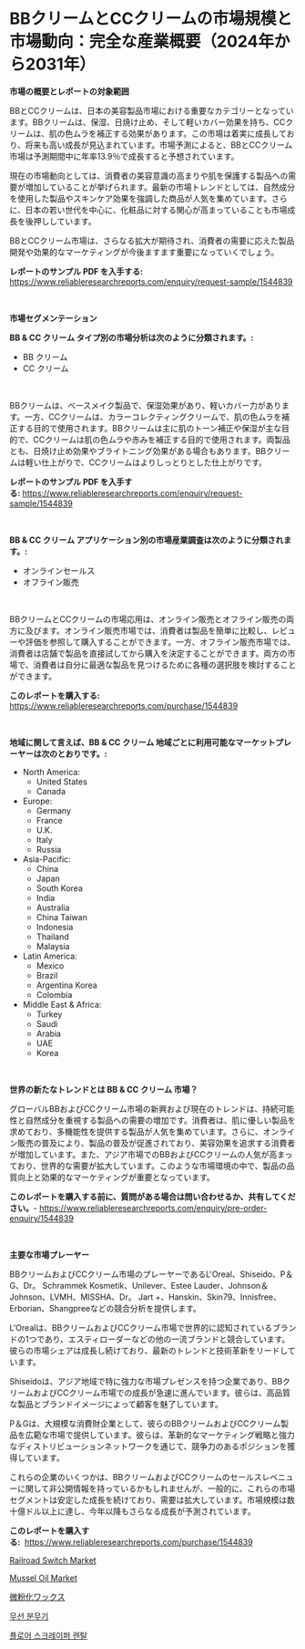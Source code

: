 <p><h1>BBクリームとCCクリームの市場規模と市場動向：完全な産業概要（2024年から2031年）</h1></p><p><strong>市場の概要とレポートの対象範囲</strong></p>
<p><p>BBとCCクリームは、日本の美容製品市場における重要なカテゴリーとなっています。BBクリームは、保湿、日焼け止め、そして軽いカバー効果を持ち、CCクリームは、肌の色ムラを補正する効果があります。この市場は着実に成長しており、将来も高い成長が見込まれています。市場予測によると、BBとCCクリーム市場は予測期間中に年率13.9％で成長すると予想されています。</p><p>現在の市場動向としては、消費者の美容意識の高まりや肌を保護する製品への需要が増加していることが挙げられます。最新の市場トレンドとしては、自然成分を使用した製品やスキンケア効果を強調した商品が人気を集めています。さらに、日本の若い世代を中心に、化粧品に対する関心が高まっていることも市場成長を後押ししています。</p><p>BBとCCクリーム市場は、さらなる拡大が期待され、消費者の需要に応えた製品開発や効果的なマーケティングが今後ますます重要になっていくでしょう。</p></p>
<p><strong>レポートのサンプル PDF を入手する:</strong> <a href="https://www.reliableresearchreports.com/enquiry/request-sample/1544839">https://www.reliableresearchreports.com/enquiry/request-sample/1544839</a></p>
<p>&nbsp;</p>
<p><strong>市場セグメンテーション</strong></p>
<p><strong>BB & CC クリーム タイプ別の市場分析は次のように分類されます。:</strong></p>
<p><ul><li>BB クリーム</li><li>CC クリーム</li></ul></p>
<p>&nbsp;</p>
<p><p>BBクリームは、ベースメイク製品で、保湿効果があり、軽いカバー力があります。一方、CCクリームは、カラーコレクティングクリームで、肌の色ムラを補正する目的で使用されます。BBクリームは主に肌のトーン補正や保湿が主な目的で、CCクリームは肌の色ムラや赤みを補正する目的で使用されます。両製品とも、日焼け止め効果やブライトニング効果がある場合もあります。BBクリームは軽い仕上がりで、CCクリームはよりしっとりとした仕上がりです。</p></p>
<p><strong>レポートのサンプル PDF を入手する:</strong>&nbsp;<a href="https://www.reliableresearchreports.com/enquiry/request-sample/1544839">https://www.reliableresearchreports.com/enquiry/request-sample/1544839</a></p>
<p>&nbsp;</p>
<p><strong> BB & CC クリーム アプリケーション別の市場産業調査は次のように分類されます。:</strong></p>
<p><ul><li>オンラインセールス</li><li>オフライン販売</li></ul></p>
<p>&nbsp;</p>
<p><p>BBクリームとCCクリームの市場応用は、オンライン販売とオフライン販売の両方に及びます。オンライン販売市場では、消費者は製品を簡単に比較し、レビューや評価を参照して購入することができます。一方、オフライン販売市場では、消費者は店舗で製品を直接試してから購入を決定することができます。両方の市場で、消費者は自分に最適な製品を見つけるために各種の選択肢を検討することができます。</p></p>
<p><strong>このレポートを購入する:</strong>&nbsp; <a href="https://www.reliableresearchreports.com/purchase/1544839">https://www.reliableresearchreports.com/purchase/1544839</a></p>
<p>&nbsp;</p>
<p><strong>地域に関して言えば、BB & CC クリーム 地域ごとに利用可能なマーケットプレーヤーは次のとおりです。:</strong></p>
<p><ul>
    <li>
        North America:
        <ul>
            <li>United States</li>
            <li>Canada</li>
        </ul>
    </li>
    <li>
        Europe:
        <ul>
            <li>Germany</li>
            <li>France</li>
            <li>U.K.</li>
            <li>Italy</li>
            <li>Russia</li>
        </ul>
    </li>
    <li>
        Asia-Pacific:
        <ul>
            <li>China</li>
            <li>Japan</li>
            <li>South Korea</li>
            <li>India</li>
            <li>Australia</li>
            <li>China Taiwan</li>
            <li>Indonesia</li>
            <li>Thailand</li>
            <li>Malaysia</li>
        </ul>
    </li>
    <li>
        Latin America:
        <ul>
            <li>Mexico</li>
            <li>Brazil</li>
            <li>Argentina Korea</li>
            <li>Colombia</li>
        </ul>
    </li>
    <li>
        Middle East & Africa:
        <ul>
            <li>Turkey</li>
            <li>Saudi</li>
            <li>Arabia</li>
            <li>UAE</li>
            <li>Korea</li>
        </ul>
    </li>
    </ul></p>
<p>&nbsp;</p>
<p><strong>世界の新たなトレンドとは BB & CC クリーム 市場？</strong></p>
<p><p>グローバルBBおよびCCクリーム市場の新興および現在のトレンドは、持続可能性と自然成分を重視する製品への需要の増加です。消費者は、肌に優しい製品を求めており、多機能性を提供する製品が人気を集めています。さらに、オンライン販売の普及により、製品の普及が促進されており、美容効果を追求する消費者が増加しています。また、アジア市場でのBBおよびCCクリームの人気が高まっており、世界的な需要が拡大しています。このような市場環境の中で、製品の品質向上と効果的なマーケティングが重要となっています。</p></p>
<p><strong>このレポートを購入する前に、質問がある場合は問い合わせるか、共有してください。</strong>- <a href="https://www.reliableresearchreports.com/enquiry/pre-order-enquiry/1544839">https://www.reliableresearchreports.com/enquiry/pre-order-enquiry/1544839</a></p>
<p>&nbsp;</p>
<p><strong>主要な市場プレーヤー</strong></p>
<p><p>BBクリームおよびCCクリーム市場のプレーヤーであるL'Oreal、Shiseido、P＆G、Dr。 Schrammek Kosmetik、Unilever、Estee Lauder、Johnson＆Johnson、LVMH、MISSHA、Dr。 Jart +、Hanskin、Skin79、Innisfree、Erborian、Shangpreeなどの競合分析を提供します。</p><p>L'Orealは、BBクリームおよびCCクリーム市場で世界的に認知されているブランドの1つであり、エスティローダーなどの他の一流ブランドと競合しています。彼らの市場シェアは成長し続けており、最新のトレンドと技術革新をリードしています。</p><p>Shiseidoは、アジア地域で特に強力な市場プレゼンスを持つ企業であり、BBクリームおよびCCクリーム市場での成長が急速に進んでいます。彼らは、高品質な製品とブランドイメージによって顧客を魅了しています。</p><p>P＆Gは、大規模な消費財企業として、彼らのBBクリームおよびCCクリーム製品を広範な市場で提供しています。彼らは、革新的なマーケティング戦略と強力なディストリビューションネットワークを通じて、競争力のあるポジションを獲得しています。</p><p>これらの企業のいくつかは、BBクリームおよびCCクリームのセールスレベニューに関して非公開情報を持っているかもしれませんが、一般的に、これらの市場セグメントは安定した成長を続けており、需要は拡大しています。市場規模は数十億ドル以上に達し、今年以降もさらなる成長が予測されています。</p></p>
<p><strong>このレポートを購入する:</strong>&nbsp;&nbsp;<a href="https://www.reliableresearchreports.com/purchase/1544839">https://www.reliableresearchreports.com/purchase/1544839</a></p>
<p><p><a href="https://issuu.com/reportprime-2/docs/railroad-switch-market-size-2030.pptx">Railroad Switch Market</a></p><p><a href="https://scarlet-rocket-c63.notion.site/Mussel-Oil-Market-Size-Share-Trends-Analysis-Report-By-Material-By-Type-By-End-user-By-Region--b2fb42c50f62477cad05a85c2a0d49ee">Mussel Oil Market</a></p><p><a href="https://medium.com/@kelsitorphy644/%E3%83%9E%E3%82%A4%E3%82%AF%E3%83%AD%E5%8C%96%E3%81%95%E3%82%8C%E3%81%9F%E3%83%AF%E3%83%83%E3%82%AF%E3%82%B9%E5%B8%82%E5%A0%B4-%E5%B8%82%E5%A0%B4%E3%82%B7%E3%82%A7%E3%82%A2-%E5%B8%82%E5%A0%B4%E3%83%88%E3%83%AC%E3%83%B3%E3%83%89-%E5%B0%86%E6%9D%A5%E3%81%AE%E6%88%90%E9%95%B7%E3%82%92%E6%8E%A2%E3%82%8B-fe77f1471b28">微粉化ワックス</a></p><p><a href="https://github.com/vsap75a286l/Market-Research-Report-List-1/blob/main/994563112700.md">무선 분무기</a></p><p><a href="https://github.com/Maeennan456456/Market-Research-Report-List-1/blob/main/999592612701.md">플로어 스크레이퍼 렌탈</a></p></p>